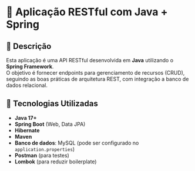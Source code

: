 # 📌 Aplicação RESTful com Java + Spring

## 📖 Descrição
Esta aplicação é uma API RESTful desenvolvida em **Java** utilizando o **Spring Framework**.  
O objetivo é fornecer endpoints para gerenciamento de recursos (CRUD), seguindo as boas práticas de arquitetura REST, com integração a banco de dados relacional.

## 🚀 Tecnologias Utilizadas
- **Java 17+**
- **Spring Boot** (Web, Data JPA)
- **Hibernate**
- **Maven**
- **Banco de dados**: MySQL (pode ser configurado no `application.properties`)
- **Postman** (para testes)
- **Lombok** (para reduzir boilerplate)

